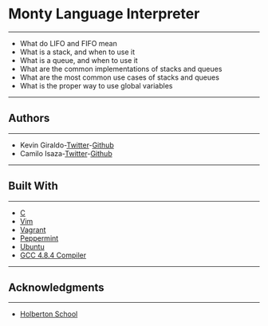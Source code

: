 # Monty Language Interpreter
---

- What do LIFO and FIFO mean
- What is a stack, and when to use it
- What is a queue, and when to use it
- What are the common implementations of stacks and queues
- What are the most common use cases of stacks and queues
- What is the proper way to use global variables

---
## Authors
---
* Kevin Giraldo-[Twitter](https://twitter.com/KevinGiraldo89)-[Github](https://github.com/doouh)
* Camilo Isaza-[Twitter](https:://twitter.com/Andresmelek)-[Github](https://github.com/andresmelek)
---

## Built With

---

* [C](https://en.wikipedia.org/wiki/C_(programming_language))
* [Vim](https://https://en.wikipedia.org/wiki/Vim_(text_editor)/)
* [Vagrant](https://www.vagrantup.com/)
* [Peppermint](https://www.osboxes.org/peppermint/)
* [Ubuntu](https://www.ubuntu.com/)
* [GCC 4.8.4 Compiler](https://gcc.gnu.org/)

---

## Acknowledgments

---

* [Holberton School](https://www.holbertonschool.com/)
